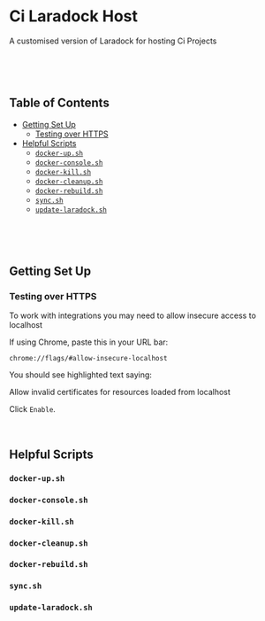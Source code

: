 
# Ci Laradock Host <!-- omit in toc -->

A customised version of Laradock for hosting Ci Projects

&nbsp;
&nbsp;

&nbsp;
&nbsp;

## Table of Contents <!-- omit in toc -->

<!-- toc created automatically via vscode Markdown All in One Plugin https://marketplace.visualstudio.com/items?itemName=yzhang.markdown-all-in-one -->
<!-- toc -->

- [Getting Set Up](#getting-set-up)
  - [Testing over HTTPS](#testing-over-https)
- [Helpful Scripts](#helpful-scripts)
  - [`docker-up.sh`](#docker-upsh)
  - [`docker-console.sh`](#docker-consolesh)
  - [`docker-kill.sh`](#docker-killsh)
  - [`docker-cleanup.sh`](#docker-cleanupsh)
  - [`docker-rebuild.sh`](#docker-rebuildsh)
  - [`sync.sh`](#syncsh)
  - [`update-laradock.sh`](#update-laradocksh)

<!-- tocstop -->

&nbsp;
&nbsp;

&nbsp;
&nbsp;


## Getting Set Up

### Testing over HTTPS

To work with integrations you may need to allow insecure access to localhost

If using Chrome, paste this in your URL bar:

`chrome://flags/#allow-insecure-localhost`


You should see highlighted text saying:

Allow invalid certificates for resources loaded from localhost

Click ` Enable `.
  
&nbsp;
&nbsp;
&nbsp;


## Helpful Scripts

### `docker-up.sh`


  
  
### `docker-console.sh`


  
  
### `docker-kill.sh`


  
  
### `docker-cleanup.sh`


  
  
### `docker-rebuild.sh`


  
  
### `sync.sh`


  
  
### `update-laradock.sh`



  
  